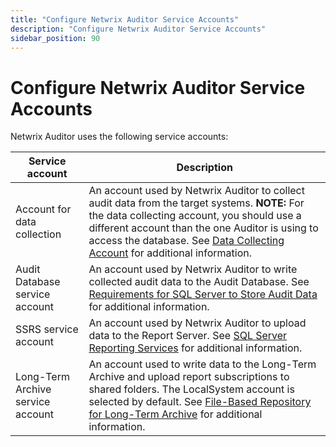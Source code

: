 ```yaml
---
title: "Configure Netwrix Auditor Service Accounts"
description: "Configure Netwrix Auditor Service Accounts"
sidebar_position: 90
---
```


# Configure Netwrix Auditor Service Accounts

Netwrix Auditor uses the following service accounts:

| Service account                   | Description                                                                                                                                                                                                                                                                                                               |
| --------------------------------- | ------------------------------------------------------------------------------------------------------------------------------------------------------------------------------------------------------------------------------------------------------------------------------------------------------------------------- |
| Account for data collection       | An account used by Netwrix Auditor to collect audit data from the target systems. **NOTE:** For the data collecting account, you should use a different account than the one Auditor is using to access the database. See [Data Collecting Account](/docs/auditor/10.8/admin/monitoringplans/dataaccounts.md) for additional information. |
| Audit Database service account    | An account used by Netwrix Auditor to write collected audit data to the Audit Database. See [Requirements for SQL Server to Store Audit Data](/docs/auditor/10.8/requirements/sqlserver.md) for additional information.                                                                                                                                   |
| SSRS service account              | An account used by Netwrix Auditor to upload data to the Report Server. See [SQL Server Reporting Services](/docs/auditor/10.8/requirements/sqlserverreportingservice.md) for additional information.                                                                                                                                                     |
| Long-Term Archive service account | An account used to write data to the Long-Term Archive and upload report subscriptions to shared folders. The LocalSystem account is selected by default. See [File-Based Repository for Long-Term Archive](/docs/auditor/10.8/requirements/longtermarchive.md) for additional information.                                                               |
